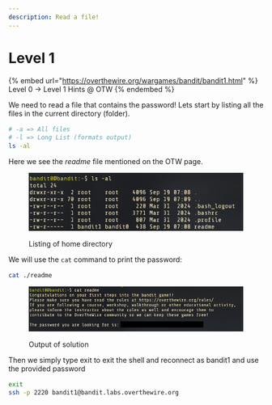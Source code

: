 ```yaml
---
description: Read a file!
---
```


# Level 1

{% embed url="https://overthewire.org/wargames/bandit/bandit1.html" %}
Level 0 -> Level 1 Hints @ OTW
{% endembed %}



We need to read a file that contains the password! Lets start by listing all the files in the current directory (folder).

```bash
# -a => All files
# -l => Long List (formats output)
ls -al
```

Here we see the _readme_ file mentioned on the OTW page.

<figure><img src="../.gitbook/assets/image.png" alt=""><figcaption><p>Listing of home directory</p></figcaption></figure>

We will use the `cat` command to print the password:

```bash
cat ./readme
```

<figure><img src="../.gitbook/assets/image (1).png" alt=""><figcaption><p>Output of solution</p></figcaption></figure>

Then we simply type exit to exit the shell and reconnect as bandit1 and use the provided password

```bash
exit
ssh -p 2220 bandit1@bandit.labs.overthewire.org    
```

